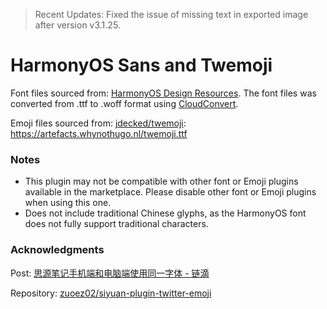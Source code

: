 > Recent Updates: Fixed the issue of missing text in exported image after version v3.1.25.

# HarmonyOS Sans and Twemoji

Font files sourced from: [HarmonyOS Design Resources](https://developer.huawei.com/consumer/cn/design/resource/). The font files was converted from .ttf to .woff format using [CloudConvert](https://cloudconvert.com/ttf-to-woff).

Emoji files sourced from: [jdecked/twemoji](https://github.com/jdecked/twemoji): https://artefacts.whynothugo.nl/twemoji.ttf

### Notes

- This plugin may not be compatible with other font or Emoji plugins available in the marketplace. Please disable other font or Emoji plugins when using this one.
- Does not include traditional Chinese glyphs, as the HarmonyOS font does not fully support traditional characters.

### Acknowledgments

Post: [思源笔记手机端和电脑端使用同一字体 - 链滴](https://ld246.com/article/1705399357823)

Repository: [zuoez02/siyuan-plugin-twitter-emoji](https://github.com/zuoez02/siyuan-plugin-twitter-emoji)
